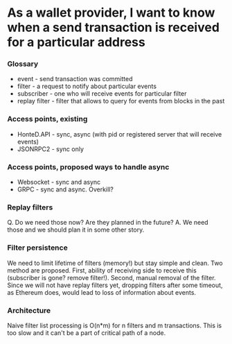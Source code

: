 # As a wallet provider, I want to know when a send transaction is received for a particular address

### Glossary
* event - send transaction was committed
* filter - a request to notify about particular events
* subscriber - one who will receive events for particular filter
* replay filter - filter that allows to query for events from blocks in the past

### Access points, existing
* HonteD.API - sync, async (with pid or registered server that will receive events)
* JSONRPC2 - sync only
### Access points, proposed ways to handle async
* Websocket - sync and async
* GRPC - sync and async. Overkill?

### Replay filters
Q. Do we need those now? Are they planned in the future? A. We need those and we should plan it in some other story.

### Filter persistence
We need to limit lifetime of filters (memory!) but stay simple and clean. Two method
are proposed. First, ability of receiving side to receive this (subscriber is gone?
remove filter!). Second, manual removal of the filter. Since we will not have
replay filters yet, dropping filters after some timeout, as Ethereum does, would lead
to loss of information about events.

### Architecture
Naive filter list processing is O(n*m) for n filters and m transactions. This is too slow and it can't be a part of critical path of a node.
